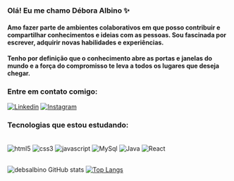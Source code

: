 
### Olá! Eu me chamo Débora Albino ✨

#### Amo fazer parte de ambientes colaborativos em que posso contribuir e compartilhar conhecimentos e ideias com as pessoas. Sou fascinada por escrever, adquirir novas habilidades e experiências.

#### Tenho por definição que o conhecimento abre as portas e janelas do mundo e a força do compromisso te leva a todos os lugares que deseja chegar.

### Entre em contato comigo:

[![Linkedin](https://img.shields.io/badge/LinkedIn-0077B5?style=for-the-badge&logo=linkedin&logoColor=white)](https://www.linkedin.com/in/d%C3%A9bora-albino-im2a7bee/)
[![Instagram](https://img.shields.io/badge/Instagram-E4405F?style=for-the-badge&logo=instagram&logoColor=white)](https://www.instagram.com/debsalbino)

### Tecnologias que estou estudando:

<div style="display: inline_block"><br/>
    <img align="center" alt="html5" src="https://img.shields.io/badge/HTML5-E34F26?style=for-the-badge&logo=html5&logoColor=white" />
    <img align="center" alt="css3" src="https://img.shields.io/badge/CSS3-1572B6?style=for-the-badge&logo=css3&logoColor=white" />
    <img align="center" alt="javascript" src="https://img.shields.io/badge/JavaScript-F7DF1E?style=for-the-badge&logo=javascript&logoColor=black" />
    <img align="center" alt="MySql" src="https://img.shields.io/badge/MySQL-00000F?style=for-the-badge&logo=mysql&logoColor=white" />
    <img align="center" alt="Java" src="https://img.shields.io/badge/Java-ED8B00?style=for-the-badge&logo=java&logoColor=white" />
    <img align="center" alt="React" src="https://img.shields.io/badge/React-20232A?style=for-the-badge&logo=react&logoColor=61DAFB" />

</div><br/>

![debsalbino GitHub stats](https://github-readme-stats.vercel.app/api?username=debsalbino&theme=dracula&show_icons=true) [![Top Langs](https://github-readme-stats.vercel.app/api/top-langs/?username=debsalbino&layout=compact)](https://github.com/debsalbino/github-readme-stats)
